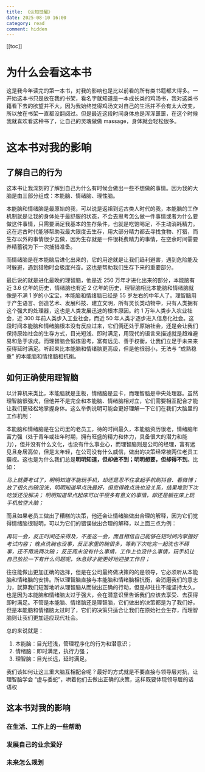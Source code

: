 ```yaml
---
title: 《认知觉醒》
date: 2025-08-10 16:00
category: read
comment: hidden
---
```


[[toc]]

# 为什么会看这本书

这是我今年读完的第一本书，对我的影响也是比以前看的所有类书籍都大得多。一开始这本书只是放在我的书架，看名字就知道是一本成长类的鸡汤书，我对这类书籍看下去的欲望并不大，因为我始终觉得鸡汤文对自己的生活并不会有太大改变，所以放在书架一直都没翻阅过。但是最近这段时间身体总是浑浑噩噩，在这个时候我就喜欢看这种书了，让自己的灵魂做做 massage，身体就会轻松很多。

# 这本书对我的影响

## 了解自己的行为

这本书让我深刻的了解到自己为什么有时候会做出一些不想做的事情。因为我的大脑是由三部分组成：本能脑、情绪脑、理性脑。

本能脑和情绪脑是最原始的我，可以说是返祖到远古类人时代的我，本能脑的工作机制就是让我的身体处于最舒服的状态，不会去思考怎么做一件事情或者为什么要做这件事情，只需要满足我基本的生存条件，也就是吃饱喝足，不主动消耗精力。这在远古时代能够帮助我最大限度去生存，用大部分精力都去寻找食物、打猎，而生存以外的事情很少去做，因为生存就是一件很耗费精力的事情，在空余时间需要养精蓄锐为下一次捕猎准备。

而情绪脑是在本能脑后进化出来的，它的用途就是让我们趋利避害，遇到危险能及时躲避，遇到猎物时会极度兴奋。这也是帮助我们生存下来的重要部分。

最后说的就是进化最晚的理智脑，他是近 250 万年才进化出来的部分，本能脑有近 3.6 亿年的历史，情绪脑也有近 2 亿年的历史，理智脑相比本能脑和情绪脑就像是不满 1 岁的小宝宝，本能脑和情绪脑已经是 55 岁左右的中年人了。理智脑用于产生语言、创造艺术、发展科技、建立文明，所有灵长类动物中，只有人类拥有这个强大的处理器，这也是人类发展迅速的根本原因。约 1 万年人类步入农业社会，近 300 年前人类步入工业社会，而近 50 年人类才逐步进入信息化社会。这段时间本能脑和情绪脑根本没有反应过来，它们俩还处于原始社会，还是会让我们保持原始社会的生存方式，目光短浅、即时满足，用现代的语言来描述就是趋难避易和急于求成。而理智脑会锻炼思考，富有远见、善于权衡，让我们立足于未来来获得延时满足。听起来比本能脑和情绪脑更高级，但是他很弱小，无法与 “成熟稳重” 的本能脑和情绪脑相抗衡。

## 如何正确使用理智脑

以计算机来类比，本能脑就是主板，情绪脑是显卡，而理智脑是中央处理器。虽然理智脑很强大，但他并不是完全和本能脑、情绪脑相对立，它们需要相互配合才能让我们更轻松地掌握身体。这么举例说明可能会更好理解一下它们在我们大脑里的工作机制：

本能脑和情绪脑是在公司里的老员工，待的时间最久，本能脑资历很老，情绪脑年富力强（处于青年或壮年时期，拥有旺盛的精力和体力，具备很大的潜力和能力），但并没有什么文化，也没有什么事业心，而理智脑则是公司的经理，富有远见且身居高位，但是太年轻，在公司没有什么威信，做出的决策经常被两位老员工藐视。这也是为什么我们总是**明明知道，但却做不到；明明想要，但却得不到**。比如：

*马上就要考试了，明明知道不能玩手机，却还是忍不住拿起手机刷抖音、看微博；*
*放了很久的碗没洗，明明知道早点洗最好，但觉得晚点洗也没关系，结果堆到下次吃饭还没解决；*
*明明知道早点起床可以干很多有意义的事情，却还是躺在床上玩手机放空大脑；*


而且如果老员工做出了糟糕的决策，他还会让情绪脑做出合理的解释，因为它们觉得情绪脑很聪明，可以为它们的错误做出合理的解释，以上面三点为例：

*再玩一会，反正时间还来得及，不差这一会，而且相信自己能够在短时间内掌握好考试内容；*
*晚点洗碗也没事，反正家里的碗很多，等到下次吃完一起洗也不碍事，还不用洗两次碗；*
*反正周末没有什么事情，工作上也没什么事情，玩手机让自己放松一下有什么问题呢，休息好才能更好地迎接工作日；*

往往能做出更加正确的选择，但是在公司最终做决策的的是领导，它必须听从本能脑和情绪脑的安排。所以理智脑直接与本能脑和情绪脑相抗衡，会消磨我们的意志力，就算我们短暂地听从理智脑从而做出正确的行动，但是却往往不能坚持太久，也是因为本能脑和情绪脑太过于强大，会在潜意识里告诉我们应该去享受、去获得即时满足。不管是本能脑、情绪脑还是理智脑，它们做出的决策都是为了我们好，但是本能脑和情绪脑太过时了，它们的决策只适合让我们在原始社会生存，而理智脑则让我们更加适应现代社会。

总的来说就是：

1. 本能脑：目光短浅，管理程序化的行为和潜意识；
2. 情绪脑：即时满足，执行力强；
3. 理智脑：目光长远，延时满足。

我们该如何让这三重大脑互相配合呢？最好的方式就是不要直接与领导层对抗，让理智脑学会 “虚与委蛇”，哄着他们去做出正确的决策，这样既要体现领导层的话语权

## 这本书对我的影响

### 在生活、工作上的一些帮助

### 发展自己的业余爱好

### 未来怎么规划